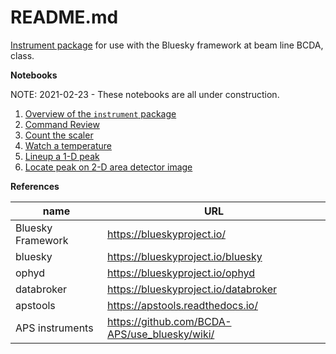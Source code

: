 # README.md

[Instrument package](https://github.com/BCDA-APS/use_bluesky/tree/main/instrument_package_guide.md) for use with the Bluesky framework at beam line BCDA, class.

**Notebooks**

NOTE: 2021-02-23 - These notebooks are all under construction.

1. [Overview of the `instrument` package](https://nbviewer.jupyter.org/github/BCDA-APS/bluesky_instrument_training/blob/main/describe_instrument.ipynb)
1. [Command Review](https://nbviewer.jupyter.org/github/BCDA-APS/bluesky_instrument_training/blob/main/command_review.ipynb)
1. [Count the scaler](https://nbviewer.jupyter.org/github/BCDA-APS/bluesky_instrument_training/blob/main/count_scaler.ipynb)
1. [Watch a temperature](https://nbviewer.jupyter.org/github/BCDA-APS/bluesky_instrument_training/blob/main/watch_temperature.ipynb)
1. [Lineup a 1-D peak](https://nbviewer.jupyter.org/github/BCDA-APS/bluesky_instrument_training/blob/main/lineup_1d_peak.ipynb)
1. [Locate peak on 2-D area detector image](https://nbviewer.jupyter.org/github/BCDA-APS/bluesky_instrument_training/blob/main/locate_image_peak.ipynb)

**References**

name | URL
--- | ---
Bluesky Framework | https://blueskyproject.io/
bluesky| https://blueskyproject.io/bluesky
ophyd| https://blueskyproject.io/ophyd
databroker| https://blueskyproject.io/databroker
apstools| https://apstools.readthedocs.io/
APS instruments| https://github.com/BCDA-APS/use_bluesky/wiki/

